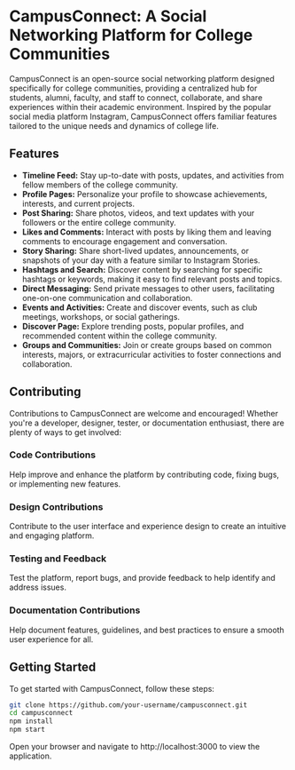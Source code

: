 # CampusConnect: A Social Networking Platform for College Communities

CampusConnect is an open-source social networking platform designed specifically for college communities, providing a centralized hub for students, alumni, faculty, and staff to connect, collaborate, and share experiences within their academic environment. Inspired by the popular social media platform Instagram, CampusConnect offers familiar features tailored to the unique needs and dynamics of college life.

## Features

- **Timeline Feed:** Stay up-to-date with posts, updates, and activities from fellow members of the college community.
- **Profile Pages:** Personalize your profile to showcase achievements, interests, and current projects.
- **Post Sharing:** Share photos, videos, and text updates with your followers or the entire college community.
- **Likes and Comments:** Interact with posts by liking them and leaving comments to encourage engagement and conversation.
- **Story Sharing:** Share short-lived updates, announcements, or snapshots of your day with a feature similar to Instagram Stories.
- **Hashtags and Search:** Discover content by searching for specific hashtags or keywords, making it easy to find relevant posts and topics.
- **Direct Messaging:** Send private messages to other users, facilitating one-on-one communication and collaboration.
- **Events and Activities:** Create and discover events, such as club meetings, workshops, or social gatherings.
- **Discover Page:** Explore trending posts, popular profiles, and recommended content within the college community.
- **Groups and Communities:** Join or create groups based on common interests, majors, or extracurricular activities to foster connections and collaboration.

## Contributing

Contributions to CampusConnect are welcome and encouraged! Whether you're a developer, designer, tester, or documentation enthusiast, there are plenty of ways to get involved:

### Code Contributions

Help improve and enhance the platform by contributing code, fixing bugs, or implementing new features.

### Design Contributions

Contribute to the user interface and experience design to create an intuitive and engaging platform.

### Testing and Feedback

Test the platform, report bugs, and provide feedback to help identify and address issues.

### Documentation Contributions

Help document features, guidelines, and best practices to ensure a smooth user experience for all.

## Getting Started

To get started with CampusConnect, follow these steps:

```bash
git clone https://github.com/your-username/campusconnect.git
cd campusconnect
npm install
npm start
```
Open your browser and navigate to http://localhost:3000 to view the application.
